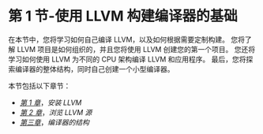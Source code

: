 # 第 1 节-使用 LLVM 构建编译器的基础

在本节中，您将学习如何自己编译 LLVM，以及如何根据需要定制构建。 您将了解 LLVM 项目是如何组织的，并且您将使用 LLVM 创建您的第一个项目。 您还将学习如何使用 LLVM 为不同的 CPU 架构编译 LLVM 和应用程序。 最后，您将探索编译器的整体结构，同时自己创建一个小型编译器。

本节包括以下章节：

*   [*第 1 章*](01.html#_idTextAnchor015)，*安装 LLVM*
*   [*第 2 章*](02.html#_idTextAnchor032)，*浏览 LLVM 源*
*   [*第三章*](03.html#_idTextAnchor048)，*编译器的结构*